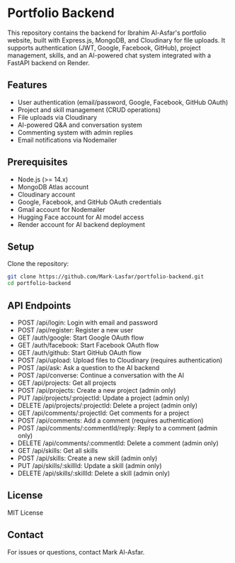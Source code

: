 # Portfolio Backend

This repository contains the backend for Ibrahim Al-Asfar's portfolio website, built with Express.js, MongoDB, and Cloudinary for file uploads. It supports authentication (JWT, Google, Facebook, GitHub), project management, skills, and an AI-powered chat system integrated with a FastAPI backend on Render.

## Features
- User authentication (email/password, Google, Facebook, GitHub OAuth)
- Project and skill management (CRUD operations)
- File uploads via Cloudinary
- AI-powered Q&A and conversation system
- Commenting system with admin replies
- Email notifications via Nodemailer

## Prerequisites
- Node.js (>= 14.x)
- MongoDB Atlas account
- Cloudinary account
- Google, Facebook, and GitHub OAuth credentials
- Gmail account for Nodemailer
- Hugging Face account for AI model access
- Render account for AI backend deployment

## Setup
 Clone the repository:
   ```bash
   git clone https://github.com/Mark-Lasfar/portfolio-backend.git
   cd portfolio-backend

```
## API Endpoints
- POST /api/login: Login with email and password
- POST /api/register: Register a new user
- GET /auth/google: Start Google OAuth flow
- GET /auth/facebook: Start Facebook OAuth flow
- GET /auth/github: Start GitHub OAuth flow
- POST /api/upload: Upload files to Cloudinary (requires authentication)
- POST /api/ask: Ask a question to the AI backend
- POST /api/converse: Continue a conversation with the AI
- GET /api/projects: Get all projects
- POST /api/projects: Create a new project (admin only)
- PUT /api/projects/:projectId: Update a project (admin only)
- DELETE /api/projects/:projectId: Delete a project (admin only)
- GET /api/comments/:projectId: Get comments for a project
- POST /api/comments: Add a comment (requires authentication)
- POST /api/comments/:commentId/reply: Reply to a comment (admin only)
- DELETE /api/comments/:commentId: Delete a comment (admin only)
- GET /api/skills: Get all skills
- POST /api/skills: Create a new skill (admin only)
- PUT /api/skills/:skillId: Update a skill (admin only)
- DELETE /api/skills/:skillId: Delete a skill (admin only)

## License

MIT License
## Contact

For issues or questions, contact Mark Al-Asfar.